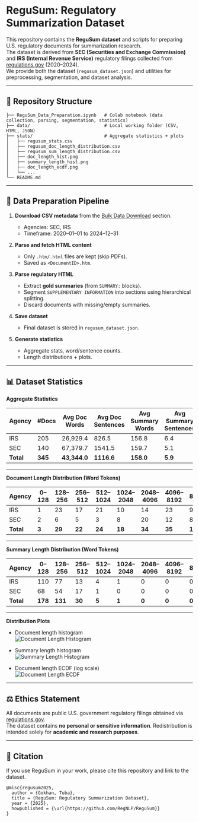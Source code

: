 # ReguSum: Regulatory Summarization Dataset

This repository contains the **ReguSum dataset** and scripts for preparing U.S. regulatory documents for summarization research.  
The dataset is derived from **SEC (Securities and Exchange Commission)** and **IRS (Internal Revenue Service)** regulatory filings collected from [regulations.gov](https://www.regulations.gov/) (2020–2024).  
We provide both the dataset (`regusum_dataset.json`) and utilities for preprocessing, segmentation, and dataset analysis.

---

## 📂 Repository Structure

```
├── ReguSum_Data_Preparation.ipynb   # Colab notebook (data collection, parsing, segmentation, statistics)
├── data/                            # Local working folder (CSV, HTML, JSON)
├── stats/                           # Aggregate statistics + plots
│   ├── regusum_stats.csv
│   ├── regusum_doc_length_distribution.csv
│   ├── regusum_sum_length_distribution.csv
│   ├── doc_length_hist.png
│   ├── summary_length_hist.png
│   ├── doc_length_ecdf.png
│   └── ...
└── README.md
```

---

## 🚀 Data Preparation Pipeline

1. **Download CSV metadata** from the [Bulk Data Download](https://www.regulations.gov/) section.  
   - Agencies: SEC, IRS  
   - Timeframe: 2020–01–01 to 2024–12–31  

2. **Parse and fetch HTML content**  
   - Only `.htm/.html` files are kept (skip PDFs).  
   - Saved as `<DocumentID>.htm`.

3. **Parse regulatory HTML**  
   - Extract **gold summaries** (from `SUMMARY:` blocks).  
   - Segment `SUPPLEMENTARY INFORMATION` into sections using hierarchical splitting.  
   - Discard documents with missing/empty summaries.

4. **Save dataset**  
   - Final dataset is stored in `regusum_dataset.json`.

5. **Generate statistics**  
   - Aggregate stats, word/sentence counts.  
   - Length distributions + plots.  

---

## 📊 Dataset Statistics

**Aggregate Statistics**

| Agency | #Docs | Avg Doc Words | Avg Doc Sentences | Avg Summary Words | Avg Summary Sentences | Avg Sections |
|--------|-------|----------------|-------------------|-------------------|-----------------------|--------------|
| IRS    | 205   | 26,929.4       | 826.5             | 156.8             | 6.4                   | 6.20         |
| SEC    | 140   | 67,379.7       | 1541.5            | 159.7             | 5.1                   | 8.50         |
| **Total** | **345** | **43,344.0** | **1116.6** | **158.0** | **5.9** | **7.11** |

---

**Document Length Distribution (Word Tokens)**

| Agency | 0–128 | 128–256 | 256–512 | 512–1024 | 1024–2048 | 2048–4096 | 4096–8192 | 8192+ |
|--------|-------|---------|---------|----------|-----------|-----------|-----------|-------|
| IRS    | 1     | 23      | 17      | 21       | 10        | 14        | 23        | 96    |
| SEC    | 2     | 6       | 5       | 3        | 8         | 20        | 12        | 84    |
| **Total** | **3** | **29** | **22** | **24** | **18** | **34** | **35** | **180** |

---

**Summary Length Distribution (Word Tokens)**

| Agency | 0–128 | 128–256 | 256–512 | 512–1024 | 1024–2048 | 2048–4096 | 4096–8192 | 8192+ |
|--------|-------|---------|---------|----------|-----------|-----------|-----------|-------|
| IRS    | 110   | 77      | 13      | 4        | 1         | 0         | 0         | 0     |
| SEC    | 68    | 54      | 17      | 1        | 0         | 0         | 0         | 0     |
| **Total** | **178** | **131** | **30** | **5** | **1** | **0** | **0** | **0** |

---

**Distribution Plots**

- Document length histogram  
  ![Document Length Histogram](stats/doc_length_hist.png)

- Summary length histogram  
  ![Summary Length Histogram](stats/summary_length_hist.png)

- Document length ECDF (log scale)  
  ![Document Length ECDF](stats/doc_length_ecdf.png)

---

## ⚖️ Ethics Statement

All documents are public U.S. government regulatory filings obtained via [regulations.gov](https://www.regulations.gov/).  
The dataset contains **no personal or sensitive information**. Redistribution is intended solely for **academic and research purposes**.  

---

## 🔗 Citation

If you use ReguSum in your work, please cite this repository and link to the dataset.

```
@misc{regusum2025,
  author = {Gokhan, Tuba},
  title = {ReguSum: Regulatory Summarization Dataset},
  year = {2025},
  howpublished = {\url{https://github.com/RegNLP/ReguSum}}
}
```
